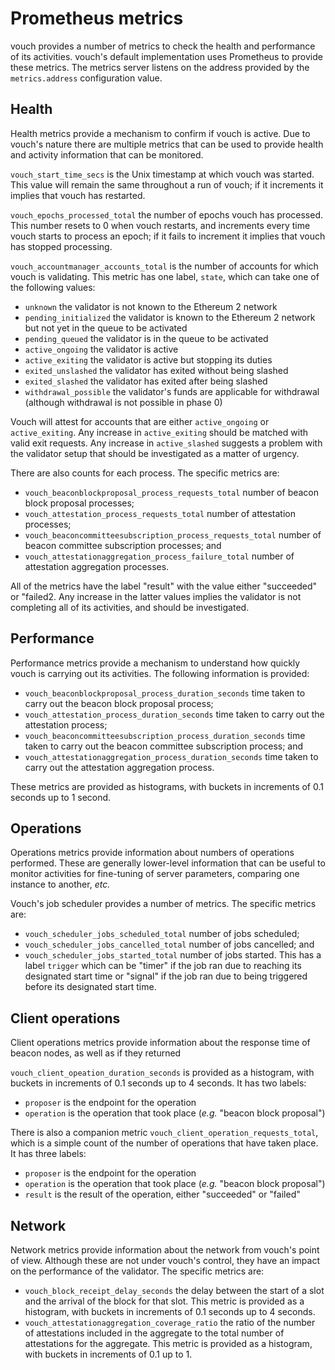 # Prometheus metrics
vouch provides a number of metrics to check the health and performance of its activities.  vouch's default implementation uses Prometheus to provide these metrics.  The metrics server listens on the address provided by the `metrics.address` configuration value.

## Health
Health metrics provide a mechanism to confirm if vouch is active.  Due to vouch's nature there are multiple metrics that can be used to provide health and activity information that can be monitored.

`vouch_start_time_secs` is the Unix timestamp at which vouch was started.  This value will remain the same throughout a run of vouch; if it increments it implies that vouch has restarted.

`vouch_epochs_processed_total` the number of epochs vouch has processed.  This number resets to 0 when vouch restarts, and increments every time vouch starts to process an epoch; if it fails to increment it implies that vouch has stopped processing.

`vouch_accountmanager_accounts_total` is the number of accounts for which vouch is validating.  This metric has one label, `state`, which can take one of the following values:
  - `unknown` the validator is not known to the Ethereum 2 network
  - `pending_initialized` the validator is known to the Ethereum 2 network but not yet in the queue to be activated
  - `pending_queued` the validator is in the queue to be activated
  - `active_ongoing` the validator is active
  - `active_exiting` the validator is active but stopping its duties
  - `exited_unslashed` the validator has exited without being slashed
  - `exited_slashed` the validator has exited after being slashed
  - `withdrawal_possible` the validator's funds are applicable for withdrawal (although withdrawal is not possible in phase 0)

Vouch will attest for accounts that are either `active_ongoing` or `active_exiting`.  Any increase in `active_exiting` should be matched with valid exit requests.  Any increase in `active_slashed` suggests a problem with the validator setup that should be investigated as a matter of urgency.

There are also counts for each process.  The specific metrics are:

  - `vouch_beaconblockproposal_process_requests_total` number of beacon block proposal processes;
  - `vouch_attestation_process_requests_total` number of attestation processes;
  - `vouch_beaconcommitteesubscription_process_requests_total` number of beacon committee subscription processes; and
  - `vouch_attestationaggregation_process_failure_total` number of attestation aggregation processes.

All of the metrics have the label "result" with the value either "succeeded" or "failed2.  Any increase in the latter values implies the validator is not completing all of its activities, and should be investigated.

## Performance
Performance metrics provide a mechanism to understand how quickly vouch is carrying out its activities.  The following information is provided:

  - `vouch_beaconblockproposal_process_duration_seconds` time taken to carry out the beacon block proposal process;
  - `vouch_attestation_process_duration_seconds` time taken to carry out the attestation process;
  - `vouch_beaconcommitteesubscription_process_duration_seconds` time taken to carry out the beacon committee subscription process; and
  - `vouch_attestationaggregation_process_duration_seconds` time taken to carry out the attestation aggregation process.

These metrics are provided as histograms, with buckets in increments of 0.1 seconds up to 1 second.

## Operations
Operations metrics provide information about numbers of operations performed.  These are generally lower-level information that can be useful to monitor activities for fine-tuning of server parameters, comparing one instance to another, _etc._

Vouch's job scheduler provides a number of metrics.  The specific metrics are:

  - `vouch_scheduler_jobs_scheduled_total` number of jobs scheduled;
  - `vouch_scheduler_jobs_cancelled_total` number of jobs cancelled; and
  - `vouch_scheduler_jobs_started_total` number of jobs started.  This has a label `trigger` which can be "timer" if the job ran due to reaching its designated start time or "signal" if the job ran due to being triggered before its designated start time.

## Client operations
Client operations metrics provide information about the response time of beacon nodes, as well as if they returned

`vouch_client_opeation_duration_seconds` is provided as a histogram, with buckets in increments of 0.1 seconds up to 4 seconds.  It has two labels:

  - `proposer` is the endpoint for the operation
  - `operation` is the operation that took place (_e.g._ "beacon block proposal")

There is also a companion metric `vouch_client_operation_requests_total`, which is a simple count of the number of operations that have taken place.  It has three labels:

  - `proposer` is the endpoint for the operation
  - `operation` is the operation that took place (_e.g._ "beacon block proposal")
  - `result` is the result of the operation, either "succeeded" or "failed"

## Network
Network metrics provide information about the network from vouch's point of view.  Although these are not under vouch's control, they have an impact on the performance of the validator.  The specific metrics are:

  - `vouch_block_receipt_delay_seconds` the delay between the start of a slot and the arrival of the block for that slot.  This metric is provided as a histogram, with buckets in increments of 0.1 seconds up to 4 seconds.
  - `vouch_attestationaggregation_coverage_ratio` the ratio of the number of attestations included in the aggregate to the total number of attestations for the aggregate.  This metric is provided as a histogram, with buckets in increments of 0.1 up to 1.
